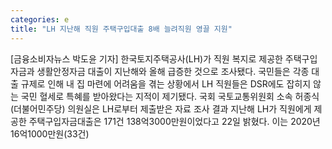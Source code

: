 ```yaml
---
categories: e
title: "LH 지난해 직원 주택구입대출 8배 늘려직원 영끌 지원"
---
```

[금융소비자뉴스 박도윤 기자] 한국토지주택공사(LH)가 직원 복지로 제공한 주택구입자금과 생활안정자금 대출이 지난해와 올해 급증한 것으로 조사됐다. 국민들은 각종 대출 규제로 인해 내 집 마련에 어려움을 겪는 상황에서 LH 직원들은 DSR에도 잡히지 않는 국민 혈세로 특혜를 받아왔다는 지적이 제기됐다. 국회 국토교통위원회 소속 허종식(더불어민주당) 의원실은 LH로부터 제출받은 자료 조사 결과 지난해 LH가 직원에게 제공한 주택구입자금대출은 171건 138억3000만원이었다고 22일 밝혔다. 이는 2020년 16억1000만원(33건)